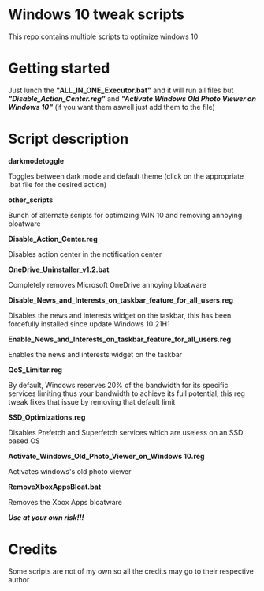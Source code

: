 # Windows 10 tweak scripts
This repo contains multiple scripts to optimize windows 10

# Getting started
Just lunch the **"ALL_IN_ONE_Executor.bat"** and it will run all files but ***"Disable_Action_Center.reg"*** and ***"Activate Windows Old Photo Viewer on Windows 10"*** (if you want them aswell just add them to the file)

# Script description

**darkmodetoggle**

Toggles between dark mode and default theme (click on the appropriate .bat file for the desired action)

**other_scripts**

Bunch of alternate scripts for optimizing WIN 10 and removing annoying bloatware

**Disable_Action_Center.reg**

Disables action center in the notification center

**OneDrive_Uninstaller_v1.2.bat**

Completely removes Microsoft OneDrive annoying bloatware

**Disable_News_and_Interests_on_taskbar_feature_for_all_users.reg**

Disables the news and interests widget on the taskbar, this has been forcefully installed since update Windows 10 21H1

**Enable_News_and_Interests_on_taskbar_feature_for_all_users.reg**

Enables the news and interests widget on the taskbar

**QoS_Limiter.reg**

By default, Windows reserves 20% of the bandwidth for its specific services limiting thus your bandwidth to achieve its full potential, this reg tweak fixes that issue by removing that default limit

**SSD_Optimizations.reg**

Disables Prefetch and Superfetch services which are useless on an SSD based OS

**Activate_Windows_Old_Photo_Viewer_on_Windows 10.reg**

Activates windows's old photo viewer

**RemoveXboxAppsBloat.bat**

Removes the Xbox Apps bloatware

***Use at your own risk!!!***

# Credits
Some scripts are not of my own so all the credits may go to their respective author
